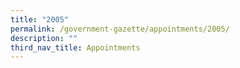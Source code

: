 ```yaml
---
title: "2005"
permalink: /government-gazette/appointments/2005/
description: ""
third_nav_title: Appointments
---
```

